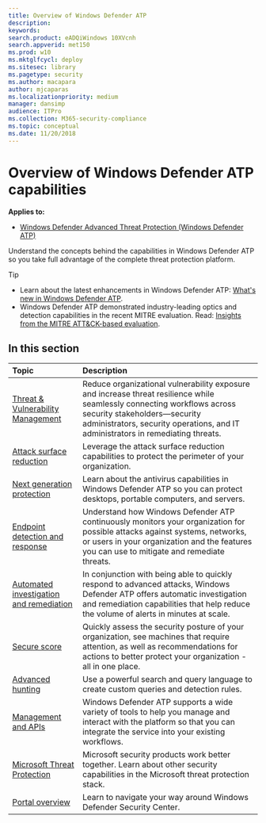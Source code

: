 ```yaml
---
title: Overview of Windows Defender ATP 
description: 
keywords: 
search.product: eADQiWindows 10XVcnh
search.appverid: met150
ms.prod: w10
ms.mktglfcycl: deploy
ms.sitesec: library
ms.pagetype: security
ms.author: macapara
author: mjcaparas
ms.localizationpriority: medium
manager: dansimp
audience: ITPro
ms.collection: M365-security-compliance 
ms.topic: conceptual
ms.date: 11/20/2018
---
```


# Overview of Windows Defender ATP capabilities
**Applies to:**

- [Windows Defender Advanced Threat Protection (Windows Defender ATP)](https://go.microsoft.com/fwlink/p/?linkid=2069559)

Understand the concepts behind the capabilities in Windows Defender ATP so you take full advantage of the complete threat protection platform. 

>[!TIP]
>- Learn about the latest enhancements in Windows Defender ATP: [What's new in Windows Defender ATP](https://cloudblogs.microsoft.com/microsoftsecure/2018/11/15/whats-new-in-windows-defender-atp/).
>- Windows Defender ATP demonstrated industry-leading optics and detection capabilities in the recent MITRE evaluation. Read: [Insights from the MITRE ATT&CK-based evaluation](https://cloudblogs.microsoft.com/microsoftsecure/2018/12/03/insights-from-the-mitre-attack-based-evaluation-of-windows-defender-atp/).

## In this section 

Topic | Description 
:---|:---
[Threat & Vulnerability Management](next-gen-threat-and-vuln-mgt.md) | Reduce organizational vulnerability exposure and increase threat resilience while seamlessly connecting workflows across security stakeholders—security administrators, security operations, and IT administrators in remediating threats.
[Attack surface reduction](overview-attack-surface-reduction.md) | Leverage the attack surface reduction capabilities to protect the perimeter of your organization. 
[Next generation protection](../windows-defender-antivirus/windows-defender-antivirus-in-windows-10.md) | Learn about the antivirus capabilities in Windows Defender ATP so you can protect desktops, portable computers, and servers.
[Endpoint detection and response](overview-endpoint-detection-response.md) | Understand how Windows Defender ATP continuously monitors your organization for possible attacks against systems, networks, or users in your organization and the features you can use to mitigate and remediate threats.
[Automated investigation and remediation](automated-investigations-windows-defender-advanced-threat-protection.md) | In conjunction with being able to quickly respond to advanced attacks, Windows Defender ATP offers automatic investigation and remediation capabilities that help reduce the volume of alerts in minutes at scale.
[Secure score](overview-secure-score-windows-defender-advanced-threat-protection.md) | Quickly assess the security posture of your organization, see machines that require attention, as well as recommendations for actions to better protect your organization - all in one place.
[Advanced hunting](overview-hunting-windows-defender-advanced-threat-protection.md) |  Use a powerful search and query language to create custom queries and detection rules.
[Management and APIs](management-apis.md) | Windows Defender ATP supports a wide variety of tools to help you manage and interact with the platform so that you can integrate the service into your existing workflows.
[Microsoft Threat Protection](threat-protection-integration.md) | Microsoft security products work better together. Learn about other security capabilities in the Microsoft threat protection stack. 
[Portal overview](portal-overview-windows-defender-advanced-threat-protection.md) |Learn to navigate your way around Windows Defender Security Center. 




